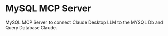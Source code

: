 
# MySQL MCP Server

MySQL MCP Server to connect Claude Desktop LLM to the MYSQL Db and Query Database Claude.
